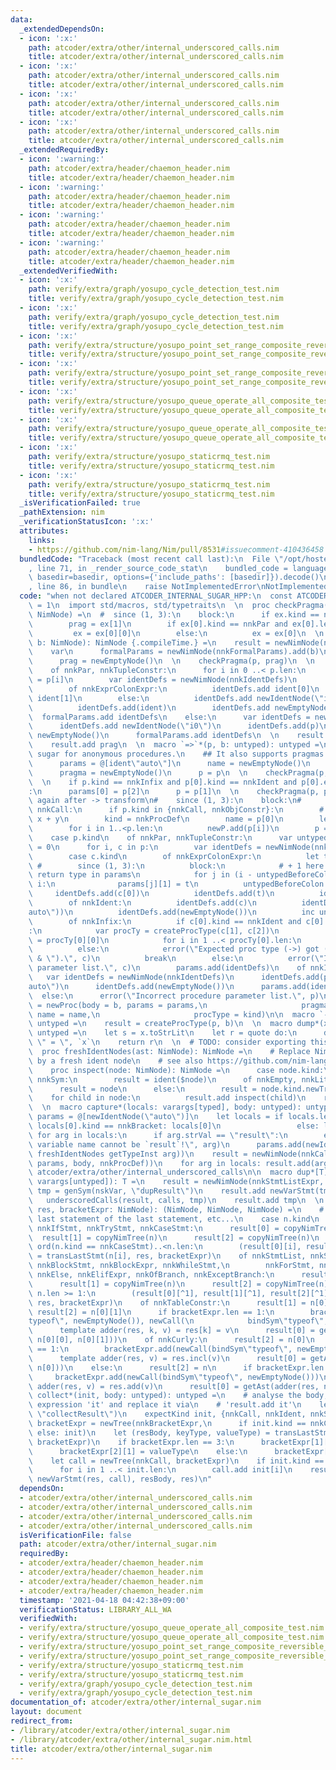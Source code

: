 ```yaml
---
data:
  _extendedDependsOn:
  - icon: ':x:'
    path: atcoder/extra/other/internal_underscored_calls.nim
    title: atcoder/extra/other/internal_underscored_calls.nim
  - icon: ':x:'
    path: atcoder/extra/other/internal_underscored_calls.nim
    title: atcoder/extra/other/internal_underscored_calls.nim
  - icon: ':x:'
    path: atcoder/extra/other/internal_underscored_calls.nim
    title: atcoder/extra/other/internal_underscored_calls.nim
  - icon: ':x:'
    path: atcoder/extra/other/internal_underscored_calls.nim
    title: atcoder/extra/other/internal_underscored_calls.nim
  _extendedRequiredBy:
  - icon: ':warning:'
    path: atcoder/extra/header/chaemon_header.nim
    title: atcoder/extra/header/chaemon_header.nim
  - icon: ':warning:'
    path: atcoder/extra/header/chaemon_header.nim
    title: atcoder/extra/header/chaemon_header.nim
  - icon: ':warning:'
    path: atcoder/extra/header/chaemon_header.nim
    title: atcoder/extra/header/chaemon_header.nim
  - icon: ':warning:'
    path: atcoder/extra/header/chaemon_header.nim
    title: atcoder/extra/header/chaemon_header.nim
  _extendedVerifiedWith:
  - icon: ':x:'
    path: verify/extra/graph/yosupo_cycle_detection_test.nim
    title: verify/extra/graph/yosupo_cycle_detection_test.nim
  - icon: ':x:'
    path: verify/extra/graph/yosupo_cycle_detection_test.nim
    title: verify/extra/graph/yosupo_cycle_detection_test.nim
  - icon: ':x:'
    path: verify/extra/structure/yosupo_point_set_range_composite_reversible_splay_tree_test.nim
    title: verify/extra/structure/yosupo_point_set_range_composite_reversible_splay_tree_test.nim
  - icon: ':x:'
    path: verify/extra/structure/yosupo_point_set_range_composite_reversible_splay_tree_test.nim
    title: verify/extra/structure/yosupo_point_set_range_composite_reversible_splay_tree_test.nim
  - icon: ':x:'
    path: verify/extra/structure/yosupo_queue_operate_all_composite_test.nim
    title: verify/extra/structure/yosupo_queue_operate_all_composite_test.nim
  - icon: ':x:'
    path: verify/extra/structure/yosupo_queue_operate_all_composite_test.nim
    title: verify/extra/structure/yosupo_queue_operate_all_composite_test.nim
  - icon: ':x:'
    path: verify/extra/structure/yosupo_staticrmq_test.nim
    title: verify/extra/structure/yosupo_staticrmq_test.nim
  - icon: ':x:'
    path: verify/extra/structure/yosupo_staticrmq_test.nim
    title: verify/extra/structure/yosupo_staticrmq_test.nim
  _isVerificationFailed: true
  _pathExtension: nim
  _verificationStatusIcon: ':x:'
  attributes:
    links:
    - https://github.com/nim-lang/Nim/pull/8531#issuecomment-410436458
  bundledCode: "Traceback (most recent call last):\n  File \"/opt/hostedtoolcache/Python/3.10.0/x64/lib/python3.10/site-packages/onlinejudge_verify/documentation/build.py\"\
    , line 71, in _render_source_code_stat\n    bundled_code = language.bundle(stat.path,\
    \ basedir=basedir, options={'include_paths': [basedir]}).decode()\n  File \"/opt/hostedtoolcache/Python/3.10.0/x64/lib/python3.10/site-packages/onlinejudge_verify/languages/nim.py\"\
    , line 86, in bundle\n    raise NotImplementedError\nNotImplementedError\n"
  code: "when not declared ATCODER_INTERNAL_SUGAR_HPP:\n  const ATCODER_INTERNAL_SUGAR_HPP*\
    \ = 1\n  import std/macros, std/typetraits\n  \n  proc checkPragma(ex, prag: var\
    \ NimNode) =\n  #  since (1, 3):\n    block:\n      if ex.kind == nnkPragmaExpr:\n\
    \        prag = ex[1]\n        if ex[0].kind == nnkPar and ex[0].len == 1:\n \
    \         ex = ex[0][0]\n        else:\n          ex = ex[0]\n  \n  proc createProcType(p,\
    \ b: NimNode): NimNode {.compileTime.} =\n    result = newNimNode(nnkProcTy)\n\
    \    var\n      formalParams = newNimNode(nnkFormalParams).add(b)\n      p = p\n\
    \      prag = newEmptyNode()\n  \n    checkPragma(p, prag)\n  \n    case p.kind\n\
    \    of nnkPar, nnkTupleConstr:\n      for i in 0 ..< p.len:\n        let ident\
    \ = p[i]\n        var identDefs = newNimNode(nnkIdentDefs)\n        case ident.kind\n\
    \        of nnkExprColonExpr:\n          identDefs.add ident[0]\n          identDefs.add\
    \ ident[1]\n        else:\n          identDefs.add newIdentNode(\"i\" & $i)\n\
    \          identDefs.add(ident)\n        identDefs.add newEmptyNode()\n      \
    \  formalParams.add identDefs\n    else:\n      var identDefs = newNimNode(nnkIdentDefs)\n\
    \      identDefs.add newIdentNode(\"i0\")\n      identDefs.add(p)\n      identDefs.add\
    \ newEmptyNode()\n      formalParams.add identDefs\n  \n    result.add formalParams\n\
    \    result.add prag\n  \n  macro `=>`*(p, b: untyped): untyped =\n    ## Syntax\
    \ sugar for anonymous procedures.\n    ## It also supports pragmas.\n    var\n\
    \      params = @[ident\"auto\"]\n      name = newEmptyNode()\n      kind = nnkLambda\n\
    \      pragma = newEmptyNode()\n      p = p\n  \n    checkPragma(p, pragma)\n\
    \  \n    if p.kind == nnkInfix and p[0].kind == nnkIdent and p[0].eqIdent\"->\"\
    :\n      params[0] = p[2]\n      p = p[1]\n  \n    checkPragma(p, pragma) # check\
    \ again after -> transform\n#    since (1, 3):\n    block:\n#      if p.kind ==\
    \ nnkCall:\n      if p.kind in {nnkCall, nnkObjConstr}:\n        # foo(x, y) =>\
    \ x + y\n        kind = nnkProcDef\n        name = p[0]\n        let newP = newNimNode(nnkPar)\n\
    \        for i in 1..<p.len:\n          newP.add(p[i])\n        p = newP\n  \n\
    \    case p.kind\n    of nnkPar, nnkTupleConstr:\n      var untypedBeforeColon\
    \ = 0\n      for i, c in p:\n        var identDefs = newNimNode(nnkIdentDefs)\n\
    \        case c.kind\n        of nnkExprColonExpr:\n          let t = c[1]\n \
    \ #        since (1, 3):\n          block:\n            # + 1 here because of\
    \ return type in params\n            for j in (i - untypedBeforeColon + 1) ..\
    \ i:\n              params[j][1] = t\n          untypedBeforeColon = 0\n     \
    \     identDefs.add(c[0])\n          identDefs.add(t)\n          identDefs.add(newEmptyNode())\n\
    \        of nnkIdent:\n          identDefs.add(c)\n          identDefs.add(newIdentNode(\"\
    auto\"))\n          identDefs.add(newEmptyNode())\n          inc untypedBeforeColon\n\
    \        of nnkInfix:\n          if c[0].kind == nnkIdent and c[0].eqIdent\"->\"\
    :\n            var procTy = createProcType(c[1], c[2])\n            params[0]\
    \ = procTy[0][0]\n            for i in 1 ..< procTy[0].len:\n              params.add(procTy[0][i])\n\
    \          else:\n            error(\"Expected proc type (->) got (\" & c[0].strVal\
    \ & \").\", c)\n          break\n        else:\n          error(\"Incorrect procedure\
    \ parameter list.\", c)\n        params.add(identDefs)\n    of nnkIdent:\n   \
    \   var identDefs = newNimNode(nnkIdentDefs)\n      identDefs.add(p)\n      identDefs.add(ident\"\
    auto\")\n      identDefs.add(newEmptyNode())\n      params.add(identDefs)\n  \
    \  else:\n      error(\"Incorrect procedure parameter list.\", p)\n    result\
    \ = newProc(body = b, params = params,\n                     pragmas = pragma,\
    \ name = name,\n                     procType = kind)\n\n  macro `->`*(p, b: untyped):\
    \ untyped =\n    result = createProcType(p, b)\n  \n  macro dump*(x: untyped):\
    \ untyped =\n    let s = x.toStrLit\n    let r = quote do:\n      debugEcho `s`,\
    \ \" = \", `x`\n    return r\n  \n  # TODO: consider exporting this in macros.nim\n\
    \  proc freshIdentNodes(ast: NimNode): NimNode =\n    # Replace NimIdent and NimSym\
    \ by a fresh ident node\n    # see also https://github.com/nim-lang/Nim/pull/8531#issuecomment-410436458\n\
    \    proc inspect(node: NimNode): NimNode =\n      case node.kind:\n      of nnkIdent,\
    \ nnkSym:\n        result = ident($node)\n      of nnkEmpty, nnkLiterals:\n  \
    \      result = node\n      else:\n        result = node.kind.newTree()\n    \
    \    for child in node:\n          result.add inspect(child)\n    result = inspect(ast)\n\
    \  \n  macro capture*(locals: varargs[typed], body: untyped): untyped =\n    var\
    \ params = @[newIdentNode(\"auto\")]\n    let locals = if locals.len == 1 and\
    \ locals[0].kind == nnkBracket: locals[0]\n                 else: locals\n   \
    \ for arg in locals:\n      if arg.strVal == \"result\":\n        error(\"The\
    \ variable name cannot be `result`!\", arg)\n      params.add(newIdentDefs(ident(arg.strVal),\
    \ freshIdentNodes getTypeInst arg))\n    result = newNimNode(nnkCall)\n    result.add(newProc(newEmptyNode(),\
    \ params, body, nnkProcDef))\n    for arg in locals: result.add(arg)\n  \n  import\
    \ atcoder/extra/other/internal_underscored_calls\n\n  macro dup*[T](arg: T, calls:\
    \ varargs[untyped]): T =\n    result = newNimNode(nnkStmtListExpr, arg)\n    let\
    \ tmp = genSym(nskVar, \"dupResult\")\n    result.add newVarStmt(tmp, arg)\n \
    \   underscoredCalls(result, calls, tmp)\n    result.add tmp\n  \n  \n  proc transLastStmt(n,\
    \ res, bracketExpr: NimNode): (NimNode, NimNode, NimNode) =\n    # Looks for the\
    \ last statement of the last statement, etc...\n    case n.kind\n    of nnkIfExpr,\
    \ nnkIfStmt, nnkTryStmt, nnkCaseStmt:\n      result[0] = copyNimTree(n)\n    \
    \  result[1] = copyNimTree(n)\n      result[2] = copyNimTree(n)\n      for i in\
    \ ord(n.kind == nnkCaseStmt)..<n.len:\n        (result[0][i], result[1][^1], result[2][^1])\
    \ = transLastStmt(n[i], res, bracketExpr)\n    of nnkStmtList, nnkStmtListExpr,\
    \ nnkBlockStmt, nnkBlockExpr, nnkWhileStmt,\n        nnkForStmt, nnkElifBranch,\
    \ nnkElse, nnkElifExpr, nnkOfBranch, nnkExceptBranch:\n      result[0] = copyNimTree(n)\n\
    \      result[1] = copyNimTree(n)\n      result[2] = copyNimTree(n)\n      if\
    \ n.len >= 1:\n        (result[0][^1], result[1][^1], result[2][^1]) = transLastStmt(n[^1],\
    \ res, bracketExpr)\n    of nnkTableConstr:\n      result[1] = n[0][0]\n     \
    \ result[2] = n[0][1]\n      if bracketExpr.len == 1:\n        bracketExpr.add([newCall(bindSym\"\
    typeof\", newEmptyNode()), newCall(\n            bindSym\"typeof\", newEmptyNode())])\n\
    \      template adder(res, k, v) = res[k] = v\n      result[0] = getAst(adder(res,\
    \ n[0][0], n[0][1]))\n    of nnkCurly:\n      result[2] = n[0]\n      if bracketExpr.len\
    \ == 1:\n        bracketExpr.add(newCall(bindSym\"typeof\", newEmptyNode()))\n\
    \      template adder(res, v) = res.incl(v)\n      result[0] = getAst(adder(res,\
    \ n[0]))\n    else:\n      result[2] = n\n      if bracketExpr.len == 1:\n   \
    \     bracketExpr.add(newCall(bindSym\"typeof\", newEmptyNode()))\n      template\
    \ adder(res, v) = res.add(v)\n      result[0] = getAst(adder(res, n))\n  \n  macro\
    \ collect*(init, body: untyped): untyped =\n    # analyse the body, find the deepest\
    \ expression 'it' and replace it via\n    # 'result.add it'\n    let res = genSym(nskVar,\
    \ \"collectResult\")\n    expectKind init, {nnkCall, nnkIdent, nnkSym}\n    let\
    \ bracketExpr = newTree(nnkBracketExpr,\n      if init.kind == nnkCall: init[0]\
    \ else: init)\n    let (resBody, keyType, valueType) = transLastStmt(body, res,\
    \ bracketExpr)\n    if bracketExpr.len == 3:\n      bracketExpr[1][1] = keyType\n\
    \      bracketExpr[2][1] = valueType\n    else:\n      bracketExpr[1][1] = valueType\n\
    \    let call = newTree(nnkCall, bracketExpr)\n    if init.kind == nnkCall:\n\
    \      for i in 1 ..< init.len:\n        call.add init[i]\n    result = newTree(nnkStmtListExpr,\
    \ newVarStmt(res, call), resBody, res)\n"
  dependsOn:
  - atcoder/extra/other/internal_underscored_calls.nim
  - atcoder/extra/other/internal_underscored_calls.nim
  - atcoder/extra/other/internal_underscored_calls.nim
  - atcoder/extra/other/internal_underscored_calls.nim
  isVerificationFile: false
  path: atcoder/extra/other/internal_sugar.nim
  requiredBy:
  - atcoder/extra/header/chaemon_header.nim
  - atcoder/extra/header/chaemon_header.nim
  - atcoder/extra/header/chaemon_header.nim
  - atcoder/extra/header/chaemon_header.nim
  timestamp: '2021-04-18 04:42:38+09:00'
  verificationStatus: LIBRARY_ALL_WA
  verifiedWith:
  - verify/extra/structure/yosupo_queue_operate_all_composite_test.nim
  - verify/extra/structure/yosupo_queue_operate_all_composite_test.nim
  - verify/extra/structure/yosupo_point_set_range_composite_reversible_splay_tree_test.nim
  - verify/extra/structure/yosupo_point_set_range_composite_reversible_splay_tree_test.nim
  - verify/extra/structure/yosupo_staticrmq_test.nim
  - verify/extra/structure/yosupo_staticrmq_test.nim
  - verify/extra/graph/yosupo_cycle_detection_test.nim
  - verify/extra/graph/yosupo_cycle_detection_test.nim
documentation_of: atcoder/extra/other/internal_sugar.nim
layout: document
redirect_from:
- /library/atcoder/extra/other/internal_sugar.nim
- /library/atcoder/extra/other/internal_sugar.nim.html
title: atcoder/extra/other/internal_sugar.nim
---
```

